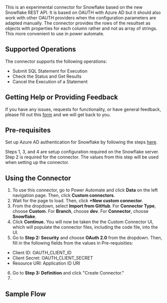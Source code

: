 This is an experimental connector for Snowflake based on the new Snowflake REST API. It is based on OAUTH with Azure AD but it should also work with other OAUTH providers when the configuration parameters are adapted manually. The connector provides the rows of the resultset as objects with properties for each column rather and not as array of strings. This more convenient to use in power automate.

## Supported Operations
The connector supports the following operations:
- Submit SQL Statement for Execution
- Check the Status and Get Results
- Cancel the Execution of a Statement

## Getting Help or Providing Feedback
If you have any issues, requests for functionality, or have general feedback, please fill out this [form](aka.ms/snowflakeconnector) and we will get back to you. 

## Pre-requisites
Set up Azure AD authentication for Snowflake by following the steps [here](https://docs.snowflake.com/en/user-guide/oauth-azure.html). 

Steps 1, 3, and 4 are setup configuration required on the Snowflake server. 
Step 2 is required for the connector. The values from this step will be used when setting up the connector.

## Using the Connector
1. To use this connector, go to Power Automate and click **Data** on the left navigation page. Then, click **Custom connectors**.
2. Wait for the page to load. Then, click **+New custom connector**. 
3. From the dropdown, select **Import from GitHub**. For **Connector Type**, choose **Custom**. For **Branch**, choose **dev**. For **Connector**, choose **Snowflake**.
4. Click **Continue.** You will now be taken the the Custom Connector UI, which will populate the connector files, including the code file, into the UI.
5. Go to **Step 2: Security** and choose **OAuth 2.0** from the dropdown. Then, fill in the following fields from the values in Pre-requisities:
-	Client ID: OAUTH_CLIENT_ID
-	Client Secret: OAUTH_CLIENT_SECRET
-	Resource URI: Application ID URI
6. Go to **Step 3: Definition** and click "Create Connector."
7.

## Sample Flow


